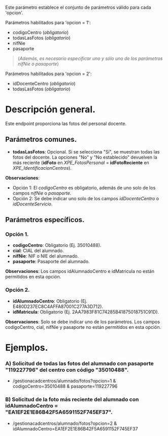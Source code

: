 Este parámetro establece el conjunto de parámetros válido para cada 'opcion'.

Parámetros habilitados para 'opcion = 1': 

* codigoCentro (_obligatorio_)
* todasLasFotos (_obligatorio_)
* nifNie 
* pasaporte

> (_Además, es necesario especificar uno y sólo uno de los parámetros nifNie o pasaporte_)

Parámetros habilitados para 'opcion = 2': 

* idDocenteCentro (_obligatorio_)
* todasLasFotos (_obligatorio_)




# Descripción general.

Este endpoint proporciona las fotos del personal docente.

## Parámetros comunes.

* **todasLasFotos**: Opcional. Si se selecciona "Sí", se muestran todas las fotos del docente. La opciones "No" y "No establecido" devuelven la más reciente (**idFoto** en *XPE_FotosPersonal* = **idFotoReciente** en *XPE_IdentificacionCentros*).

**Observaciones**:
* Opción 1: El *codigoCentro* es obligatorio, además de uno solo de los campos *nifNie* o *pasaporte*.
* Opción 2: Se debe indicar uno solo de los campos *idDocenteCentro* o *idDocenteServicio*.

## Parámetros específicos.

### Opción 1.
* **codigoCentro**: Obligatorio (Ej. 35010488).
* **cial**: CIAL del alumnado.
* **nifNie**: NIF o NIE del alumnado.
* **pasaporte**: Pasaporte del alumnado.

**Observaciones**: Los campos idAlumnadoCentro e idMatricula no están permitidos en esta opción.

### Opción 2.
* **idAlumnadoCentro**: Obligatorio (Ej. E480D237EC8C4AFFA87001C277A3D712).
* **idMatricula**: Obligatorio (Ej. 2AA7983F81C74285B41875018751C91D).

**Observaciones**: Solo se debe indicar uno de los parámetros. Los campos codigoCentro, cial, nifNie y pasaporte no están permitidos en esta opción.

# Ejemplos.
### A) Solicitud de todas las fotos del alumnado con pasaporte "119227796" del centro con código "35010488".
* /gestionacadcentros/alumnado/fotos?opcion=1 & codigoCentro=35010488 & pasaporte=119227796

### B) Solicitud de la foto más reciente del alumnado con idAlumnadoCentro = "EA1EF2E1E86B42F5A6591152F745EF37".
* /gestionacadcentros/alumnado/fotos?opcion=2 & idAlumnadoCentro=EA1EF2E1E86B42F5A6591152F745EF37
